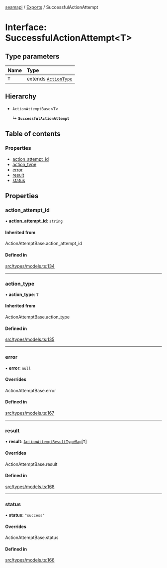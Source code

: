 [seamapi](../README.md) / [Exports](../modules.md) / SuccessfulActionAttempt

# Interface: SuccessfulActionAttempt<T\>

## Type parameters

| Name | Type |
| :------ | :------ |
| `T` | extends [`ActionType`](../modules.md#actiontype) |

## Hierarchy

- `ActionAttemptBase`<`T`\>

  ↳ **`SuccessfulActionAttempt`**

## Table of contents

### Properties

- [action\_attempt\_id](SuccessfulActionAttempt.md#action_attempt_id)
- [action\_type](SuccessfulActionAttempt.md#action_type)
- [error](SuccessfulActionAttempt.md#error)
- [result](SuccessfulActionAttempt.md#result)
- [status](SuccessfulActionAttempt.md#status)

## Properties

### action\_attempt\_id

• **action\_attempt\_id**: `string`

#### Inherited from

ActionAttemptBase.action\_attempt\_id

#### Defined in

[src/types/models.ts:134](https://github.com/seamapi/javascript/blob/main/src/types/models.ts#L134)

___

### action\_type

• **action\_type**: `T`

#### Inherited from

ActionAttemptBase.action\_type

#### Defined in

[src/types/models.ts:135](https://github.com/seamapi/javascript/blob/main/src/types/models.ts#L135)

___

### error

• **error**: ``null``

#### Overrides

ActionAttemptBase.error

#### Defined in

[src/types/models.ts:167](https://github.com/seamapi/javascript/blob/main/src/types/models.ts#L167)

___

### result

• **result**: [`ActionAttemptResultTypeMap`](ActionAttemptResultTypeMap.md)[`T`]

#### Overrides

ActionAttemptBase.result

#### Defined in

[src/types/models.ts:168](https://github.com/seamapi/javascript/blob/main/src/types/models.ts#L168)

___

### status

• **status**: ``"success"``

#### Overrides

ActionAttemptBase.status

#### Defined in

[src/types/models.ts:166](https://github.com/seamapi/javascript/blob/main/src/types/models.ts#L166)
